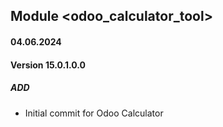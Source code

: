 ## Module <odoo_calculator_tool>

#### 04.06.2024
#### Version 15.0.1.0.0
##### ADD
- Initial commit for Odoo Calculator
